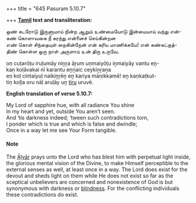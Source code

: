 +++
title = "645 Pasuram 5.10.7"

+++
**[Tamil](/definition/tamil#history "show Tamil definitions") text and transliteration:**

ஒண் சுடரோடு இருளுமாய் நின்ற ஆறும் உண்மையோடு இன்மையாய் வந்து என்-  
கண் கொளாவகை நீ கரந்து என்னைச் செய்கின்றன  
எண் கொள் சிந்தையுள் நைகின்றேன் என் கரிய மாணிக்கமே! என் கண்கட்குத்-  
திண் கொள்ள ஒரு நாள் அருளாய் உன் திரு உருவே.

oṇ cuṭarōṭu iruḷumāy niṉṟa āṟum uṇmaiyōṭu iṉmaiyāy vantu eṉ-  
kaṇ koḷāvakai nī karantu eṉṉaic ceykiṉṟaṉa  
eṇ koḷ cintaiyuḷ naikiṉṟēṉ eṉ kariya māṇikkamē! eṉ kaṇkaṭkut-  
tiṇ koḷḷa oru nāḷ aruḷāy uṉ [tiru](/definition/tiru#history "show tiru definitions") uruvē.

**English translation of verse 5.10.7:**

My Lord of sapphire hue, with all radiance You shine  
In my heart and yet, outside You aren’t seen.  
And ‘tis darkness indeed; ‘tween such contradictions torn,  
I ponder which is true and which is false and dwindle;  
Once in a way let me see Your Form tangible.

#### Note

The [Āḻvār](/definition/aḻvar#vaishnavism "show Āḻvār definitions") prays unto the Lord who has blest him with perpetual light inside, the glorious mental vision of the Divine, to make Himself perceptible to the external senses as well, at least once in a way. The Lord does exist for the devout and sheds light on them while He does not exist so far as the sceptical unbelievers are concerned and nonexistence of God is but synonymous with darkness or [blindness](/definition/blindness#history "show blindness definitions"). For the conflicting individuals these contradictions do exist.


